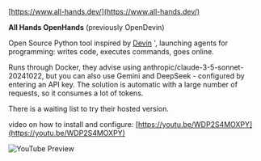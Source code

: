 <!--
date: 2025-01-30T11:42:43
-->

[https://www.all-hands.dev/](https://www.all-hands.dev/)

**All Hands OpenHands** 
(previously OpenDevin)

Open Source Python tool inspired by [Devin](https://app.devin.ai/) ', launching agents for programming: writes code, executes commands, goes online.

Runs through Docker, they advise using anthropic/claude-3-5-sonnet-20241022, but you can also use Gemini and DeepSeek - configured by entering an API key. The solution is automatic with a large number of requests, so it consumes a lot of tokens.

There is a waiting list to try their hosted version.

video on how to install and configure: 
[https://youtu.be/WDP2S4MOXPY](https://youtu.be/WDP2S4MOXPY)

![YouTube Preview](https://img.youtube.com/vi/WDP2S4MOXPY/mqdefault.jpg)

